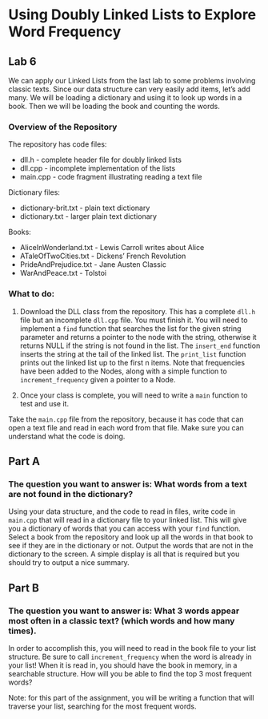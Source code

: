 # Using Doubly Linked Lists to Explore Word Frequency

## Lab 6

We can apply our Linked Lists from the last lab to some problems involving classic texts. Since our data structure can very easily add items, let’s add many. We will be loading a dictionary and using it to look up words in a book. Then we will be loading the book and counting the words.


### Overview of the Repository

The repository has code files:
* dll.h       - complete header file for doubly linked lists
* dll.cpp     - incomplete implementation of the lists
* main.cpp    - code fragment illustrating reading a text file

Dictionary files:
* dictionary-brit.txt - plain text dictionary
* dictionary.txt      - larger plain text dictionary

Books:
* AliceInWonderland.txt  - Lewis Carroll writes about Alice
* ATaleOfTwoCities.txt   - Dickens’ French Revolution
* PrideAndPrejudice.txt  - Jane Austen Classic
* WarAndPeace.txt        - Tolstoi

### What to do:

1. Download the DLL class from the repository.  This has a complete `dll.h` file but an incomplete `dll.cpp` file.  You must finish it.  You will need to implement a `find` function that searches the list for the given string parameter and returns a pointer to the node with the string, otherwise it returns NULL if the string is not found in the list.  The `insert_end` function inserts the string at the tail of the linked list.  The `print_list` function prints out the linked list up to the first n items.  Note that frequencies have been added to the Nodes, along with a simple function to `increment_frequency` given a pointer to a Node.

2. Once your class is complete, you will need to write a `main` function to test and use it.  

Take the `main.cpp` file from the repository, because it has code that can open a text file and read in each word from that file. Make sure you can understand what the code is doing.

## Part A

### The question you want to answer is: What words from a text are not found in the dictionary?


Using your data structure, and the code to read in files, write code in `main.cpp` that will read in a dictionary file to your linked list. This will give you a dictionary of words that you can access with your `find` function. Select a book from the repository and look up all the words in that book to see if they are in the dictionary or not. Output the words that are not in the dictionary to the screen. A simple display is all that is required but you should try to output a nice summary.

## Part B

### The question you want to answer is:  What 3 words appear most often in a classic text?  (which words and how many times).


In order to accomplish this, you will need to read in the book file to your list structure.  Be sure to call `increment_frequency` when the word is already in your list!  When it is read in, you should have the book in memory, in a searchable structure.  How will you be able to find the top 3 most frequent words?

Note:  for this part of the assignment, you will be writing a function that will traverse your list, searching for the most frequent words.
